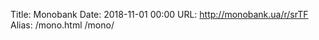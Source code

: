 Title: Monobank
Date: 2018-11-01 00:00
URL: http://monobank.ua/r/srTF
Alias: /mono.html
        /mono/